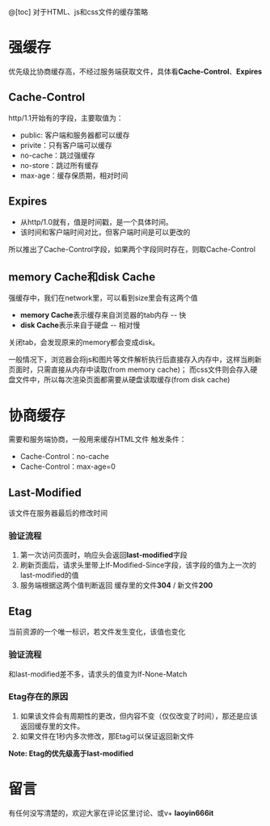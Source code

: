 ﻿@[toc]
对于HTML、js和css文件的缓存策略
# 强缓存
优先级比协商缓存高，不经过服务端获取文件，具体看**Cache-Control**、**Expires**
## Cache-Control
http/1.1开始有的字段，主要取值为：
 - public: 客户端和服务器都可以缓存
 - privite：只有客户端可以缓存
 - no-cache：跳过强缓存
 - no-store：跳过所有缓存
 - max-age：缓存保质期，相对时间
## Expires
 - 从http/1.0就有，值是时间戳，是一个具体时间。
 - 该时间和客户端时间对比，但客户端时间是可以更改的
 
所以推出了Cache-Control字段，如果两个字段同时存在，则取Cache-Control
## memory Cache和disk Cache
强缓存中，我们在network里，可以看到size里会有这两个值

 - **memory Cache**表示缓存来自浏览器的tab内存 -- 快
 - **disk Cache**表示来自于硬盘  -- 相对慢
 
 关闭tab，会发现原来的memory都会变成disk。
 
 一般情况下，浏览器会将js和图片等文件解析执行后直接存入内存中，这样当刷新页面时，只需直接从内存中读取(from memory cache)；
 而css文件则会存入硬盘文件中，所以每次渲染页面都需要从硬盘读取缓存(from disk cache)

# 协商缓存
需要和服务端协商，一般用来缓存HTML文件
触发条件：

 - Cache-Control：no-cache
 - Cache-Control：max-age=0

## Last-Modified
该文件在服务器最后的修改时间
### 验证流程

 1. 第一次访问页面时，响应头会返回**last-modified**字段
 2. 刷新页面后，请求头里带上If-Modified-Since字段，该字段的值为上一次的last-modified的值
 3. 服务端根据这两个值判断返回 缓存里的文件**304** / 新文件**200**
 ## Etag
 当前资源的一个唯一标识，若文件发生变化，该值也变化
 ### 验证流程
 和last-modified差不多，请求头的值变为If-None-Match
 ### Etag存在的原因
 
 1. 如果该文件会有周期性的更改，但内容不变（仅仅改变了时间），那还是应该返回缓存里的文件。
 2. 如果文件在1秒内多次修改，那Etag可以保证返回新文件

**Note: Etag的优先级高于last-modified**

# 留言
有任何没写清楚的，欢迎大家在评论区里讨论、或v+ **laoyin666it**

 

